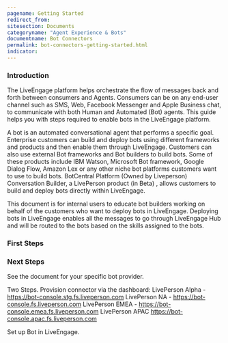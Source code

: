 ```yaml
---
pagename: Getting Started
redirect_from:
sitesection: Documents
categoryname: "Agent Experience & Bots"
documentname: Bot Connectors
permalink: bot-connectors-getting-started.html
indicator:
---
```


### Introduction

The LiveEngage platform helps orchestrate the flow of messages back and forth between consumers and Agents. Consumers can be on any end-user channel such as SMS, Web, Facebook Messenger and Apple Business chat, to communicate with both Human and 
Automated (Bot) agents. This guide helps you with steps required to enable bots in the LiveEngage platform.  

A bot is an automated conversational agent that performs a specific goal. Enterprise customers can build and deploy bots using different frameworks and products and then enable them through LiveEngage. 
Customers can also use external Bot frameworks and Bot builders to build bots.  Some of these products include IBM Watson, Microsoft Bot framework, Google Dialog Flow, Amazon Lex or any other niche bot platforms customers want to use to build bots.
BotCentral Platform (Owned by Liveperson)
Conversation Builder, a LivePerson product (in Beta) , allows customers to build and deploy bots directly within LiveEngage. 

This document is for internal users to educate bot builders working on behalf of the customers who want to deploy bots in LiveEngage. Deploying bots in LiveEngage enables all the messages to go through LiveEngage Hub and will be routed to the bots based on the skills assigned to the bots.

### First Steps

### Next Steps

See the document for your specific bot provider.




Two Steps. Provision connector via the dashboard:
    LivePerson Alpha - https://bot-console.stg.fs.liveperson.com 
    LivePerson NA - https://bot-console.fs.liveperson.com
    LivePerson EMEA - https://bot-console.emea.fs.liveperson.com 
    LivePerson APAC https://bot-console.apac.fs.liveperson.com 




Set up Bot in LiveEngage.